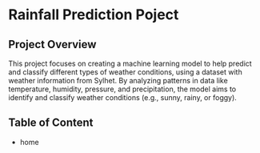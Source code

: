 <h1>Rainfall Prediction Poject</h1>
<h2>Project Overview</h2>
<p>This project focuses on creating a machine learning model to help predict and classify different types of weather conditions, using a dataset with weather information from Sylhet. By analyzing patterns in data like temperature, humidity, pressure, and precipitation, the model aims to identify and classify weather conditions (e.g., sunny, rainy, or foggy).</p>
<h2>Table of Content</h2>
<ul>
  <li><a>home</a></li>
</ul>
